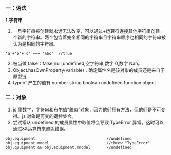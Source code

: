 ### 一：语法

**1.字符串**

1. 一旦字符串被创建就永远无法改变，可以通过+运算符连接其他字符串创建一个新的字符串。两个包含着完全相同的字符串且字符串顺序也相同的字符串被认为是相同的字符串。

```
'a'+'b'+'c' === 'abc'  //true
```

2. 被当做 false：false,null,undefined,空字符串,数字 0,数字 Nan。
3. Object.hasOwnProperty(variable)：确定属性名是该对象的成员还是来自于原型链
4. typeof 产生的值有 number string boolean undefined function object

### 二：对象

1. js 里数字，字符串和布尔值“貌似”对象，因为他们拥有方法，但他们是不可变得。js 对象是可变的键控集合。
2. 尝试常从 undefined 的成员属性中取值将会导致 TypeError 异常。这时可以通过&&运算符来避免错误。

```
obj.equipment                               //undefined
obj.equipment.model                         //throw "TypeError"
obj.quuipment && obj.equipment.mnodel       //undefined
```
